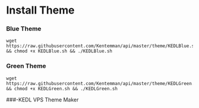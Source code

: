 # Install Theme

### Blue Theme
```
wget https://raw.githubusercontent.com/Kentemman/api/master/theme/KEDLBlue.sh && chmod +x KEDLBlue.sh && ./KEDLBlue.sh
```
### Green Theme
```
wget https://raw.githubusercontent.com/Kentemman/api/master/theme/KEDLGreen.sh && chmod +x KEDLGreen.sh && ./KEDLGreen.sh
```
###-KEDL VPS Theme Maker
